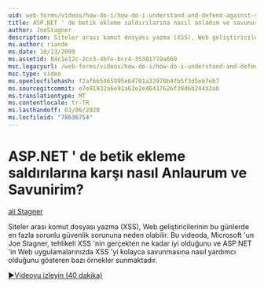 ```yaml
---
uid: web-forms/videos/how-do-i/how-do-i-understand-and-defend-against-script-injection-attacks-in-aspnet
title: ASP.NET ' de betik ekleme saldırılarına nasıl anladım ve savunurum | Microsoft Docs
author: JoeStagner
description: Siteler arası komut dosyası yazma (XSS), Web geliştiricilerinin bu günlerde en fazla sorunlu güvenlik sorununa neden olabilir. Bu videoda, Microsoft 'un ali Stagner Pro...
ms.author: riande
ms.date: 10/13/2009
ms.assetid: 84c1e12c-2cc3-4bfe-bcc4-35381779a669
msc.legacyurl: /web-forms/videos/how-do-i/how-do-i-understand-and-defend-against-script-injection-attacks-in-aspnet
msc.type: video
ms.openlocfilehash: f2af665465995e64701a32970b4fb5f3d5eb7eb7
ms.sourcegitcommit: e7e91932a6e91a63e2e46417626f39d6b244a3ab
ms.translationtype: MT
ms.contentlocale: tr-TR
ms.lasthandoff: 03/06/2020
ms.locfileid: "78636754"
---
```

# <a name="how-do-i-understand-and-defend-against-script-injection-attacks-in-aspnet"></a>ASP.NET ' de betik ekleme saldırılarına karşı nasıl Anlaurum ve Savunirim?

[ali Stagner](https://github.com/JoeStagner)

Siteler arası komut dosyası yazma (XSS), Web geliştiricilerinin bu günlerde en fazla sorunlu güvenlik sorununa neden olabilir. Bu videoda, Microsoft 'un Joe Stagner, tehlikeli XSS 'nin gerçekten ne kadar iyi olduğunu ve ASP.NET 'in Web uygulamalarınızda XSS 'yi kolayca savunmasına nasıl yardımcı olduğunu gösteren bazı örnekler sunmaktadır.

[&#9654;Videoyu izleyin (40 dakika)](https://channel9.msdn.com/Blogs/ASP-NET-Site-Videos/how-do-i-understand-and-defend-against-script-injection-attacks-in-aspnet)
